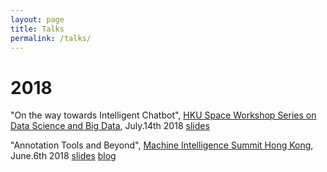 ```yaml
---
layout: page
title: Talks
permalink: /talks/
---
```



# 2018


"On the way towards Intelligent Chatbot", [HKU Space Workshop Series on Data Science and Big Data](https://www.hkuspace.hku.hk/prog/workshop-series-on-data-science-and-big-data), July.14th 2018 [slides]()


"Annotation Tools and Beyond", [Machine Intelligence Summit Hong Kong](https://www.re-work.co/events/machine-intelligence-summit-hong-kong-2018), June.6th 2018 [slides]() [blog](http://www.crownpku.com//2018/03/15/Annotation-Tools-and-Beyond.html)
